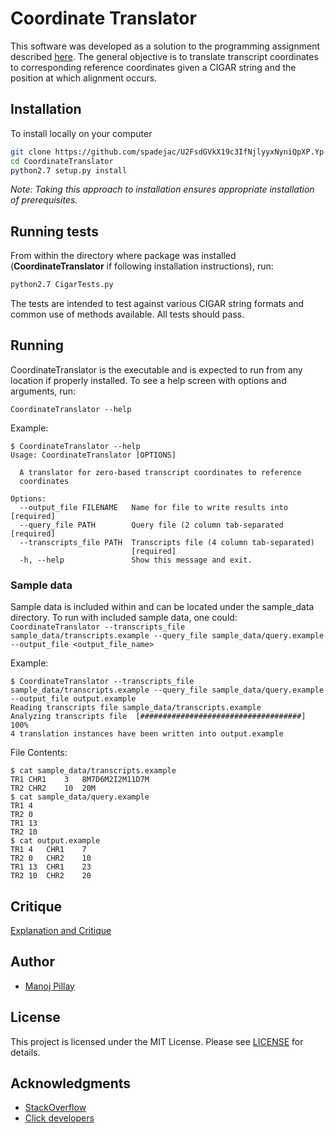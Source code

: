 # Coordinate Translator

This software was developed as a solution to the programming assignment described
[here](https://github.com/spadejac/U2FsdGVkX19c3IfNjlyyxNyniQpXP.Yp/blob/master/Exercise.pdf).
The general objective is to translate transcript coordinates to corresponding
reference coordinates given a CIGAR string and the position at which alignment
occurs.

## Installation

To install locally on your computer

```bash
git clone https://github.com/spadejac/U2FsdGVkX19c3IfNjlyyxNyniQpXP.Yp CoordinateTranslator
cd CoordinateTranslator
python2.7 setup.py install
```

*Note: Taking this approach to installation ensures appropriate installation of
prerequisites.*

## Running tests
From within the directory where package was installed (**CoordinateTranslator** 
if following installation instructions), run:
```bash
python2.7 CigarTests.py
```
The tests are intended to test against various CIGAR string formats and common
use of methods available. All tests should pass.

## Running
CoordinateTranslator is the executable and is expected to run from any location 
if properly installed. To see a help screen with options and arguments, run:

```CoordinateTranslator --help```

Example:
```
$ CoordinateTranslator --help
Usage: CoordinateTranslator [OPTIONS]

  A translator for zero-based transcript coordinates to reference
  coordinates

Options:
  --output_file FILENAME   Name for file to write results into  [required]
  --query_file PATH        Query file (2 column tab-separated  [required]
  --transcripts_file PATH  Transcripts file (4 column tab-separated)
                           [required]
  -h, --help               Show this message and exit.
```

### Sample data
Sample data is included within and can be located under the sample_data directory.
To run with included sample data, one could:
```CoordinateTranslator --transcripts_file sample_data/transcripts.example --query_file sample_data/query.example --output_file <output_file_name>```

Example:
```
$ CoordinateTranslator --transcripts_file sample_data/transcripts.example --query_file sample_data/query.example --output_file output.example
Reading transcripts file sample_data/transcripts.example
Analyzing transcripts file  [####################################]  100%
4 translation instances have been written into output.example
```

File Contents:
```
$ cat sample_data/transcripts.example 
TR1	CHR1	3	8M7D6M2I2M11D7M
TR2	CHR2	10	20M
$ cat sample_data/query.example 
TR1	4
TR2	0
TR1	13
TR2	10
$ cat output.example 
TR1	4	CHR1	7
TR2	0	CHR2	10
TR1	13	CHR1	23
TR2	10	CHR2	20
```

## Critique
[Explanation and Critique](https://github.com/spadejac/U2FsdGVkX19c3IfNjlyyxNyniQpXP.Yp/blob/master/Authors_Critique.md)



## Author

 - [Manoj Pillay](https://www.linkedin.com/in/manojpillay)

## License

This project is licensed under the MIT License. Please see [LICENSE](https://github.com/spadejac/U2FsdGVkX19c3IfNjlyyxNyniQpXP.Yp/blob/master/LICENSE) 
for details.

## Acknowledgments

- [StackOverflow](https://stackoverflow.com)
- [Click developers](https://github.com/pallets/click/graphs/contributors)